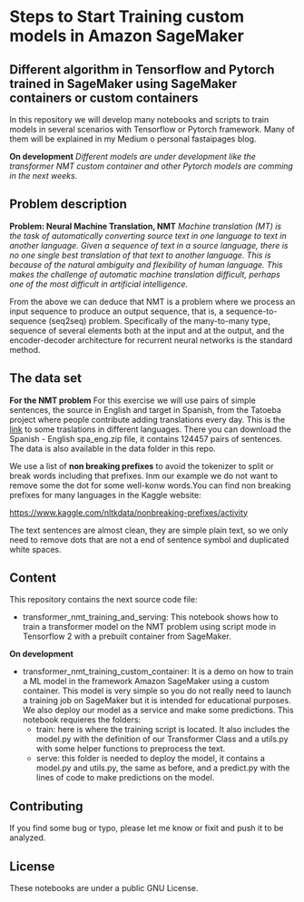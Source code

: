# Steps to Start Training custom models in Amazon SageMaker
## Different algorithm in Tensorflow and Pytorch trained in SageMaker using SageMaker containers or custom containers
In this repository we will develop many notebooks and scripts to train models in several scenarios with Tensorflow or Pytorch framework. Many of them will be explained in my Medium o personal fastaipages blog.


**On development**
*Different models are under development like the transformer NMT custom container and other Pytorch models are comming in the next weeks.*

## Problem description

**Problem: Neural Machine Translation, NMT**
*Machine translation (MT) is the task of automatically converting source text in one language to text in another language. Given a sequence of text in a source language, there is no one single best translation of that text to another language. This is because of the natural ambiguity and flexibility of human language. This makes the challenge of automatic machine translation difficult, perhaps one of the most difficult in artificial intelligence.*

From the above we can deduce that NMT is a problem where we process an input sequence to produce an output sequence, that is, a sequence-to-sequence (seq2seq) problem. Specifically of the many-to-many type, sequence of several elements both at the input and at the output, and the encoder-decoder architecture for recurrent neural networks is the standard method.

## The data set

**For the NMT problem**
For this exercise we will use pairs of simple sentences, the source in English and target in Spanish, from the Tatoeba project where people contribute adding translations every day. This is the [link](http://www.manythings.org/anki/) to some traslations in different languages. There you can download the Spanish - English spa_eng.zip file, it contains 124457 pairs of sentences. The data is also available in the data folder in this repo.

We use a list of **non breaking prefixes** to avoid the tokenizer to split or break words including that prefixes. Inm our example we do not want to remove some the dot for some well-konw words.You can find non breaking prefixes for many languages in the Kaggle website: 

https://www.kaggle.com/nltkdata/nonbreaking-prefixes/activity


The text sentences are almost clean, they are simple plain text, so we only need to remove dots that are not a end of sentence symbol and duplicated white spaces. 

## Content
This repository contains the next source code file:
- transformer_nmt_training_and_serving: This notebook shows how to train a transformer model on the NMT problem using script mode in Tensorflow 2 with a prebuilt container from SageMaker.

**On development**
- transformer_nmt_training_custom_container: It is a demo on how to train a ML model in the framework Amazon SageMaker using a custom container. This model is very simple so you do not really need to launch a training job on SageMaker but it is intended for educational purposes. We also deploy our model as a service and make some predictions. This notebook requieres the folders:
    - train: here is where the training script is located. It also includes the model.py with the definition of our Transformer Class and a utils.py with some helper functions to preprocess the text.
    - serve: this folder is needed to deploy the model, it contains a model.py and utils.py, the same as before, and a predict.py with the lines of code to make predictions on the model. 

## Contributing
If you find some bug or typo, please let me know or fixit and push it to be analyzed. 

## License

These notebooks are under a public GNU License.